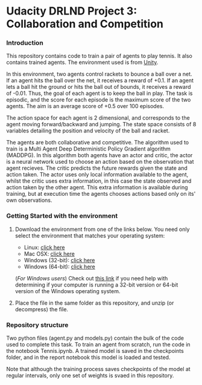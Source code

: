 
# Udacity DRLND Project 3: Collaboration and Competition

### Introduction
This repository contains code to train a pair of agents to play tennis. It also contains trained agents. The environment used is from [Unity](https://github.com/Unity-Technologies/ml-agents/blob/master/docs/Learning-Environment-Examples.md#tennis).

In this environment, two agents control rackets to bounce a ball over a net. If an agent hits the ball over the net, it receives a reward of +0.1.  If an agent lets a ball hit the ground or hits the ball out of bounds, it receives a reward of -0.01.  Thus, the goal of each agent is to keep the ball in play. The task is episodic, and the score for each episode is the maximum score of the two agents. The aim is an average score of +0.5 over 100 episodes.

The action space for each agent is 2 dimensional, and corresponds to the agent moving forward/backward and jumping. The state space consists of 8 variables detailing the position and velocity of the ball and racket.

The agents are both collaborative and competitive. The algorithm used to train is a Multi Agent Deep Deterministic Policy Gradient algorithm (MADDPG). In this algorithm both agents have an actor and critic, the actor is a neural network used to choose an action based on the observation that agent recieves. The critic predicts the future rewards given the state and action taken. The actor uses only local information available to the agent, whilst the critic uses extra information, in this case the state observed and action taken by the other agent. This extra information is available during training, but at execution time the agents chooses actions based only on its' own observations.


### Getting Started with the environment

1. Download the environment from one of the links below.  You need only select the environment that matches your operating system:
    - Linux: [click here](https://s3-us-west-1.amazonaws.com/udacity-drlnd/P3/Tennis/Tennis_Linux.zip)
    - Mac OSX: [click here](https://s3-us-west-1.amazonaws.com/udacity-drlnd/P3/Tennis/Tennis.app.zip)
    - Windows (32-bit): [click here](https://s3-us-west-1.amazonaws.com/udacity-drlnd/P3/Tennis/Tennis_Windows_x86.zip)
    - Windows (64-bit): [click here](https://s3-us-west-1.amazonaws.com/udacity-drlnd/P3/Tennis/Tennis_Windows_x86_64.zip)
    
    (_For Windows users_) Check out [this link](https://support.microsoft.com/en-us/help/827218/how-to-determine-whether-a-computer-is-running-a-32-bit-version-or-64) if you need help with determining if your computer is running a 32-bit version or 64-bit version of the Windows operating system.

2. Place the file in the same folder as this repository, and unzip (or decompress) the file. 


### Repository structure

Two python files (agent.py and models.py) contain the bulk of the code used to complete this task. To train an agent from scratch, run the code in the notebook Tennis.ipynb. A trained model is saved in the checkpoints folder, and in the report notebook this model is loaded and tested.

Note that although the training process saves checkpoints of the model at regular intervals, only one set of weights is svaed in this repository.

